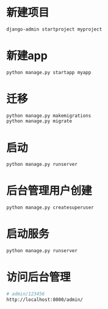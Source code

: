 # 新建项目
```bash
django-admin startproject myproject
```

# 新建app
```bash
python manage.py startapp myapp
``` 

# 迁移
```bash
python manage.py makemigrations
python manage.py migrate
```

# 启动
```bash
python manage.py runserver
```

# 后台管理用户创建
```bash
python manage.py createsuperuser
```

# 启动服务
```bash
python manage.py runserver
```

# 访问后台管理
```bash
# admin/123456
http://localhost:8000/admin/
```